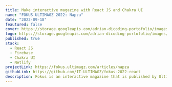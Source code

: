 ```yaml
---
title: Make interactive magazine with React JS and Chakra UI
name: "FOKUS ULTIMAGZ 2022: Napza"
date: "2022-09-18"
feautured: false
cover: https://storage.googleapis.com/adrian-dicoding-portofolio/images/projects/fokus2022/cover.png
logo: https://storage.googleapis.com/adrian-dicoding-portofolio/images/projects/fokus2022/logo.jpg
published: true
stack:
  - React JS
  - Firebase
  - Chakra UI
  - Netlify
projectLink: https://fokus.ultimagz.com/articles/napza
githubLink: https://github.com/IT-ULTIMAGZ/fokus-2022-react
description: Fokus is an interactive magazine that is published by Ultimagz. This magazine is published every year and it is used to provide information about one topic. In 2022, Fokus raised a theme of NAPZA. Also in 2022, we move forward from developing with vanilla to React JS and Chakra UI.
---
```

